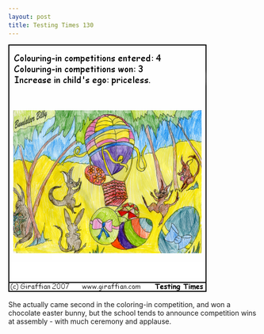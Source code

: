 ```yaml
---
layout: post
title: Testing Times 130
---
```

<img src="/images/tt0130.png">

She actually came second in the coloring-in competition, and won a chocolate easter bunny, but the school tends to announce competition wins at assembly - with much ceremony and applause. 